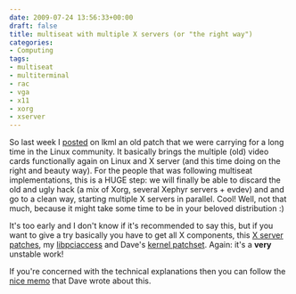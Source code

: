 ```yaml
---
date: 2009-07-24 13:56:33+00:00
draft: false
title: multiseat with multiple X servers (or "the right way")
categories:
- Computing
tags:
- multiseat
- multiterminal
- rac
- vga
- x11
- xorg
- xserver
---
```


So last week I [posted](http://lkml.org/lkml/2009/7/16/243) on lkml an old patch that we were carrying for a long time in the Linux community. It basically brings the multiple (old) video cards functionally again on Linux and X server (and this time doing on the right and beauty way). For the people that was following multiseat implementations, this is a HUGE step: we will finally be able to discard the old and ugly hack (a mix of Xorg, several Xephyr servers + evdev) and and go to a clean way, starting multiple X servers in parallel. Cool! Well, not that much, because it might take some time to be in your beloved distribution :)

It's too early and I don't know if it's recommended to say this, but if you want to give a try basically you have to get all X components, this [X server patches](http://people.freedesktop.org/~vignatti/vgaarb/), my [libpciaccess](http://cgit.freedesktop.org/~vignatti/libpciaccess/) and Dave's [kernel patchset](http://people.freedesktop.org/~airlied/vgaarb/). Again: it's a **very** unstable work!

If you're concerned with the technical explanations then you can follow the [nice memo](http://airlied.livejournal.com/67628.html) that Dave wrote about this.
